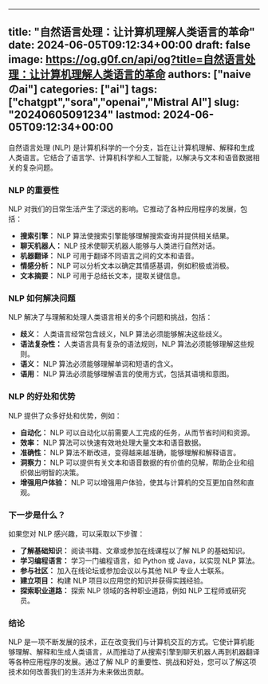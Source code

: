 
---
title: "自然语言处理：让计算机理解人类语言的革命"
date: 2024-06-05T09:12:34+00:00
draft: false
image: https://og.g0f.cn/api/og?title=自然语言处理：让计算机理解人类语言的革命
authors: ["naiveのai"]
categories: ["ai"]
tags: ["chatgpt","sora","openai","Mistral AI"]
slug: "20240605091234"
lastmod: 2024-06-05T09:12:34+00:00
---
自然语言处理 (NLP) 是计算机科学的一个分支，旨在让计算机理解、解释和生成人类语言。它结合了语言学、计算机科学和人工智能，以解决与文本和语音数据相关的复杂问题。

### NLP 的重要性

NLP 对我们的日常生活产生了深远的影响。它推动了各种应用程序的发展，包括：

- **搜索引擎：** NLP 算法使搜索引擎能够理解搜索查询并提供相关结果。
- **聊天机器人：** NLP 技术使聊天机器人能够与人类进行自然对话。
- **机器翻译：** NLP 可用于翻译不同语言之间的文本和语音。
- **情感分析：** NLP 可以分析文本以确定其情感基调，例如积极或消极。
- **文本摘要：** NLP 可用于总结长文本，提取关键信息。

### NLP 如何解决问题

NLP 解决了与理解和处理人类语言相关的多个问题和挑战，包括：

- **歧义：** 人类语言经常包含歧义，NLP 算法必须能够解决这些歧义。
- **语法复杂性：** 人类语言具有复杂的语法规则，NLP 算法必须能够理解这些规则。
- **语义：** NLP 算法必须能够理解单词和短语的含义。
- **语用：** NLP 算法必须能够理解语言的使用方式，包括其语境和意图。

### NLP 的好处和优势

NLP 提供了众多好处和优势，例如：

- **自动化：** NLP 可以自动化以前需要人工完成的任务，从而节省时间和资源。
- **效率：** NLP 算法可以快速有效地处理大量文本和语音数据。
- **准确性：** NLP 算法不断改进，变得越来越准确，能够理解和解释语言。
- **洞察力：** NLP 可以提供有关文本和语音数据的有价值的见解，帮助企业和组织做出明智的决策。
- **增强用户体验：** NLP 可以增强用户体验，使其与计算机的交互更加自然和直观。

### 下一步是什么？

如果您对 NLP 感兴趣，可以采取以下步骤：

- **了解基础知识：** 阅读书籍、文章或参加在线课程以了解 NLP 的基础知识。
- **学习编程语言：** 学习一门编程语言，如 Python 或 Java，以实现 NLP 算法。
- **参与社区：** 加入在线论坛或参加会议以与其他 NLP 专业人士联系。
- **建立项目：** 构建 NLP 项目以应用您的知识并获得实践经验。
- **探索职业道路：** 探索 NLP 领域的各种职业道路，例如 NLP 工程师或研究员。

### 结论

NLP 是一项不断发展的技术，正在改变我们与计算机交互的方式。它使计算机能够理解、解释和生成人类语言，从而推动了从搜索引擎到聊天机器人再到机器翻译等各种应用程序的发展。通过了解 NLP 的重要性、挑战和好处，您可以了解这项技术如何改善我们的生活并为未来做出贡献。